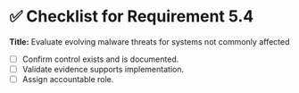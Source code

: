 # ✅ Checklist for Requirement 5.4

**Title:** Evaluate evolving malware threats for systems not commonly affected

- [ ] Confirm control exists and is documented.
- [ ] Validate evidence supports implementation.
- [ ] Assign accountable role.
